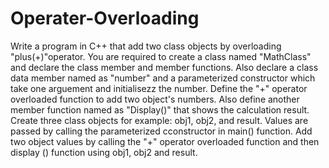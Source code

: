 # Operater-Overloading
Write a program in C++ that add two class objects by overloading "plus(+)"operator. You are required to create a class named "MathClass" and declare the class member and member functions. Also declare a class data member named as "number" and a parameterized constructor which take one arguement and initialisezz the number. Define the "+" operator overloaded function to add two object's numbers. Also define another member function named as "Display()" that shows the calculation result. Create three class objects for example: obj1, obj2, and result. Values are passed by calling the parameterized cconstructor in main() function. Add two object values by calling the "+" operator overloaded function and then display () function using obj1, obj2 and result.
